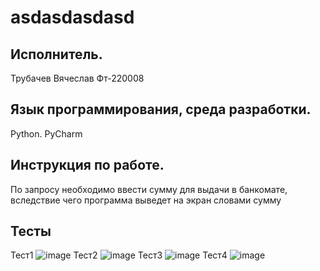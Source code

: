 # asdasdasdasd

## Исполнитель.
Трубачев Вячеслав
Фт-220008
## Язык программирования, среда разработки.
Python. PyCharm
## Инструкция по работе.
По запросу необходимо ввести сумму для выдачи в банкомате, вследствие чего программа выведет на экран словами сумму
## Тесты
Тест1
![image](https://github.com/syavadd/asdasdasdasd/assets/92040764/e1c69adc-4eab-466d-be0b-fa3560dbe9a3)
Тест2
![image](https://github.com/syavadd/asdasdasdasd/assets/92040764/ed552924-8177-4b44-bd7b-ff1c9f4c15bd)
Тест3
![image](https://github.com/syavadd/asdasdasdasd/assets/92040764/f4085a34-7fa7-40a6-81ef-eefe81b6d83f)
Тест4
![image](https://github.com/syavadd/asdasdasdasd/assets/92040764/573c6b46-1d22-40cd-8c85-d10a4df1b9b6)
